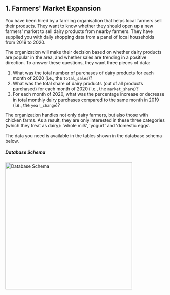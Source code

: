 ## 1. Farmers' Market Expansion
<p>You have been hired by a farming organisation that helps local farmers sell their products. They want to know whether they should open up a new farmers' market to sell dairy products from nearby farmers. They have supplied you with daily shopping data from a panel of local households from 2019 to 2020. </p>
<p>The organization will make their decision based on whether dairy products are popular in the area, and whether sales are trending in a positive direction. To answer these questions, they want three pieces of data:</p>
<ol>
<li>What was the total number of purchases of dairy products for each month of 2020 (i.e., the <code>total_sales</code>)?</li>
<li>What was the total share of dairy products (out of all products purchased) for each month of 2020 (i.e., the <code>market_share</code>)?</li>
<li>For each month of 2020, what was the percentage increase or decrease in total monthly dairy purchases compared to the same month in 2019 (i.e., the <code>year_change</code>)?</li>
</ol>
<p>The organization handles not only dairy farmers, but also those with chicken farms. As a result, they are only interested in these three categories (which they treat as dairy): ‘whole milk’, 'yogurt' and 'domestic eggs'.</p>
<p>The data you need is available in the tables shown in the database schema below.</p>
<h5 id="databaseschema">Database Schema</h5>
<p><img src="https://assets.datacamp.com/production/repositories/5960/datasets/463543c8c38957ca5b95d93b02f2cb1bec53334f/diagram.PNG" alt="Database Schema" width="400px"></p>